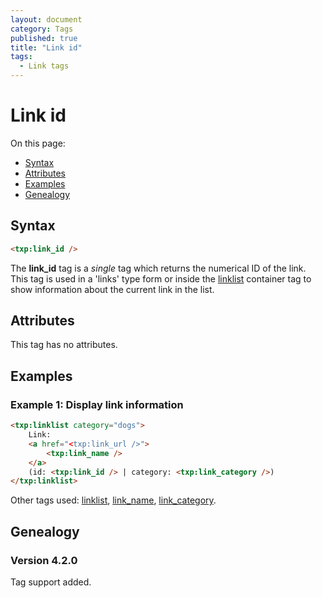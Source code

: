 ```yaml
---
layout: document
category: Tags
published: true
title: "Link id"
tags:
  - Link tags
---
```


# Link id

On this page:

* [Syntax](#syntax)
* [Attributes](#attributes)
* [Examples](#examples)
* [Genealogy](#genealogy)

## Syntax

~~~ html
<txp:link_id />
~~~

The **link_id** tag is a *single* tag which returns the numerical ID of the link. This tag is used in a 'links' type form or inside the [linklist](linklist) container tag to show information about the current link in the list.

## Attributes

This tag has no attributes.

## Examples

### Example 1: Display link information

~~~ html
<txp:linklist category="dogs">
    Link:
    <a href="<txp:link_url />">
        <txp:link_name />
    </a>
    (id: <txp:link_id /> | category: <txp:link_category />)
</txp:linklist>
~~~

Other tags used: [linklist](linklist), [link_name](link_name), [link_category](link_category).

## Genealogy

### Version 4.2.0

Tag support added.
